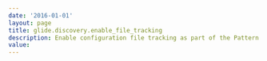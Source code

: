 ```yaml
---
date: '2016-01-01'
layout: page
title: glide.discovery.enable_file_tracking
description: Enable configuration file tracking as part of the Pattern based Horizontal Discovery. If set to true, the system allows you to specify paths of configuration files for applications that are discovered by patterns. You can track and compare tracked configuration files.
value:  
---
```

